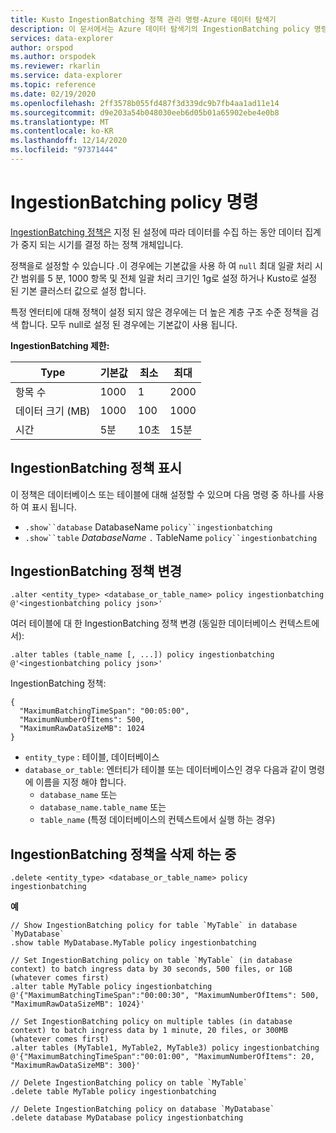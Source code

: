 ```yaml
---
title: Kusto IngestionBatching 정책 관리 명령-Azure 데이터 탐색기
description: 이 문서에서는 Azure 데이터 탐색기의 IngestionBatching policy 명령에 대해 설명 합니다.
services: data-explorer
author: orspod
ms.author: orspodek
ms.reviewer: rkarlin
ms.service: data-explorer
ms.topic: reference
ms.date: 02/19/2020
ms.openlocfilehash: 2ff3578b055fd487f3d339dc9b7fb4aa1ad11e14
ms.sourcegitcommit: d9e203a54b048030eeb6d05b01a65902ebe4e0b8
ms.translationtype: MT
ms.contentlocale: ko-KR
ms.lasthandoff: 12/14/2020
ms.locfileid: "97371444"
---
```

# <a name="ingestionbatching-policy-command"></a>IngestionBatching policy 명령

[IngestionBatching 정책은](batchingpolicy.md) 지정 된 설정에 따라 데이터를 수집 하는 동안 데이터 집계가 중지 되는 시기를 결정 하는 정책 개체입니다.

정책을로 설정할 수 있습니다 .이 경우에는 기본값을 사용 하 여 `null` 최대 일괄 처리 시간 범위를 5 분, 1000 항목 및 전체 일괄 처리 크기인 1g로 설정 하거나 Kusto로 설정 된 기본 클러스터 값으로 설정 합니다.

특정 엔터티에 대해 정책이 설정 되지 않은 경우에는 더 높은 계층 구조 수준 정책을 검색 합니다. 모두 null로 설정 된 경우에는 기본값이 사용 됩니다. 

**IngestionBatching 제한:**

| Type | 기본값 | 최소 | 최대
|---|---|---|---|
| 항목 수 | 1000 | 1 | 2000 |
| 데이터 크기 (MB) | 1000 | 100 | 1000 |
| 시간 | 5분 | 10초 | 15분 |

## <a name="displaying-the-ingestionbatching-policy"></a>IngestionBatching 정책 표시

이 정책은 데이터베이스 또는 테이블에 대해 설정할 수 있으며 다음 명령 중 하나를 사용 하 여 표시 됩니다.

* `.show``database`  DatabaseName `policy``ingestionbatching`
* `.show``table` *DatabaseName* `.`  TableName `policy``ingestionbatching`

## <a name="altering-the-ingestionbatching-policy"></a>IngestionBatching 정책 변경

```kusto
.alter <entity_type> <database_or_table_name> policy ingestionbatching @'<ingestionbatching policy json>'
```

여러 테이블에 대 한 IngestionBatching 정책 변경 (동일한 데이터베이스 컨텍스트에서):

```kusto
.alter tables (table_name [, ...]) policy ingestionbatching @'<ingestionbatching policy json>'
```

IngestionBatching 정책:

```kusto
{
  "MaximumBatchingTimeSpan": "00:05:00",
  "MaximumNumberOfItems": 500, 
  "MaximumRawDataSizeMB": 1024
}
```

* `entity_type` : 테이블, 데이터베이스
* `database_or_table`: 엔터티가 테이블 또는 데이터베이스인 경우 다음과 같이 명령에 이름을 지정 해야 합니다. 
  - `database_name` 또는 
  - `database_name.table_name` 또는 
  - `table_name` (특정 데이터베이스의 컨텍스트에서 실행 하는 경우)

## <a name="deleting-the-ingestionbatching-policy"></a>IngestionBatching 정책을 삭제 하는 중

```kusto
.delete <entity_type> <database_or_table_name> policy ingestionbatching
```

**예**

```kusto
// Show IngestionBatching policy for table `MyTable` in database `MyDatabase`
.show table MyDatabase.MyTable policy ingestionbatching 

// Set IngestionBatching policy on table `MyTable` (in database context) to batch ingress data by 30 seconds, 500 files, or 1GB (whatever comes first)
.alter table MyTable policy ingestionbatching @'{"MaximumBatchingTimeSpan":"00:00:30", "MaximumNumberOfItems": 500, "MaximumRawDataSizeMB": 1024}'

// Set IngestionBatching policy on multiple tables (in database context) to batch ingress data by 1 minute, 20 files, or 300MB (whatever comes first)
.alter tables (MyTable1, MyTable2, MyTable3) policy ingestionbatching @'{"MaximumBatchingTimeSpan":"00:01:00", "MaximumNumberOfItems": 20, "MaximumRawDataSizeMB": 300}'

// Delete IngestionBatching policy on table `MyTable`
.delete table MyTable policy ingestionbatching

// Delete IngestionBatching policy on database `MyDatabase`
.delete database MyDatabase policy ingestionbatching
```
